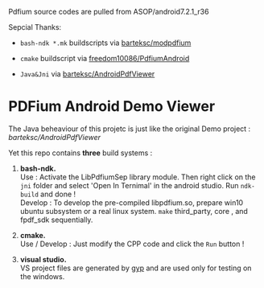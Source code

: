 
Pdfium source codes are pulled from ASOP/android7.2.1_r36

Sepcial Thanks:
- `bash-ndk *.mk` buildscripts via [barteksc/modpdfium](https://github.com/barteksc/modpdfium)

- `cmake` buildscript via [freedom10086/PdfiumAndroid](https://github.com/freedom10086/PdfiumAndroid)

- `Java&Jni` via [barteksc/AndroidPdfViewer](https://github.com/barteksc/AndroidPdfViewer)


# PDFium Android Demo Viewer

The Java beheaviour of this projetc is just like the original Demo project : *barteksc/AndroidPdfViewer*  

Yet this repo contains **three** build systems  :

1. **bash-ndk.**   
Use : Activate the LibPdfiumSep library module. Then right click on the `jni` folder and select 'Open In Ternimal' in the android studio. Run `ndk-build` and done !  
Develop : To develop the pre-compiled libpdfium.so, prepare win10 ubuntu subsystem or a real linux system.  `make` third_party, core , and fpdf_sdk sequentially.

2. **cmake.**  
Use / Develop : Just modify the CPP code and click the `Run` button !

3. **visual studio.**   
VS project files are generated by [gyp](https://github.com/bnoordhuis/gyp) and are used only for testing on the windows.



